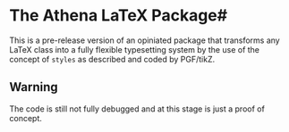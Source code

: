 # The Athena LaTeX Package#

This is a pre-release version of an opiniated package
that transforms any LaTeX class into a fully flexible typesetting
system by the use of the concept of `styles` as described and
coded by PGF/tikZ.

## Warning ##

The code is still not fully debugged and at this stage is just a proof of
concept.

